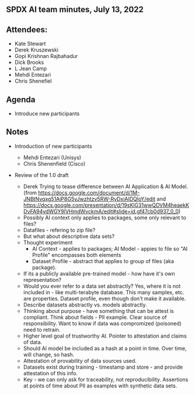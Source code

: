 ## SPDX AI team minutes, July 13, 2022
## Attendees:
  * Kate Stewart
  * Derek Kruszewski
  * Gopi Krishnan Rajbahadur
  * Dick Brooks
  * L Jean Camp
  * Mehdi Entezari
  * Chris Shenefiel

## Agenda
  * Introduce new participants 
  
## Notes
* Introduction of new participants
  * Mehdi Entezari (Unisys)
  * Chris Shenenfield  (Cisco)
  
* Review of the 1.0 draft
    * Derek Trying to tease difference between  AI Application & AI Model. (from https://docs.google.com/document/d/1M-JNBtNvqxg51AjP8G5yJwzhtzv5RW-RyDxiAIDQloY/edit and https://docs.google.com/presentation/d/19sKlG31wwQDVM4heaekKDvFA94ydWGY9lVHmdWvckmA/edit#slide=id.gf47cb0d937_0_0)
    * Possibly AI context only applies to packages,  some only relevant to files?
    * Datafiles - refering to zip file?  
    * But what about descriptive data sets?  
    * Thought experiment
        * AI Context - applies to packages;   AI Model - appies to file  so "AI Profile" encompasses both elements
        * Dataset Profile - abstract that applies to group of files (aka package).
    * If its a publicly available pre-trained model - how have it's own representation?
    * Would you ever refer to a data set abstractly?   Yes, where it is not included in - like multi-terabyte database.   This many samples, etc. are properties.   Dataset profile, even though don't make it available.
    * Describe datasets abstractly vs. models abstractly. 
    * Thinking about purpose - have something that can be attest is compliant.   Think about fields - PII example.  Clear source of responsibility.   Want to know if data was compromized (poisoned) need to retrain.
    * Higher level goal of trustworthy AI.  Pointer to attestation and claims of data. 
    * Should AI model be included as a hash at a point in time.    Over time, will change,  so hash.
    * Attestation of provability of data sources used.
    * Datasets exist during training - timestamp and store - and provide attestation of this info. 
    * Key - we can only ask for traceability, not reproducibility.   Assertions at points of time about PII as examples with synthetic data sets.
